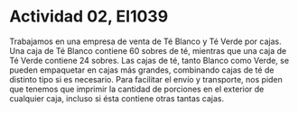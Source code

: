# Actividad 02, EI1039
Trabajamos en una empresa de venta de Té Blanco y Té Verde por cajas. Una caja de Té Blanco contiene 60 sobres de té, mientras que una caja de Té Verde contiene 24 sobres. Las cajas de té, tanto Blanco como Verde, se pueden empaquetar en cajas más grandes, combinando cajas de té de distinto tipo si es necesario. Para facilitar el envío y transporte, nos piden que tenemos que imprimir la cantidad de porciones en el exterior de cualquier caja, incluso si ésta contiene otras tantas cajas. 
